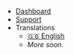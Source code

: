 * [Dashboard](https://koalaboat.com/)
* [Support](/support)
* Translations
    * [:uk: English](/)
    * *More soon.*
